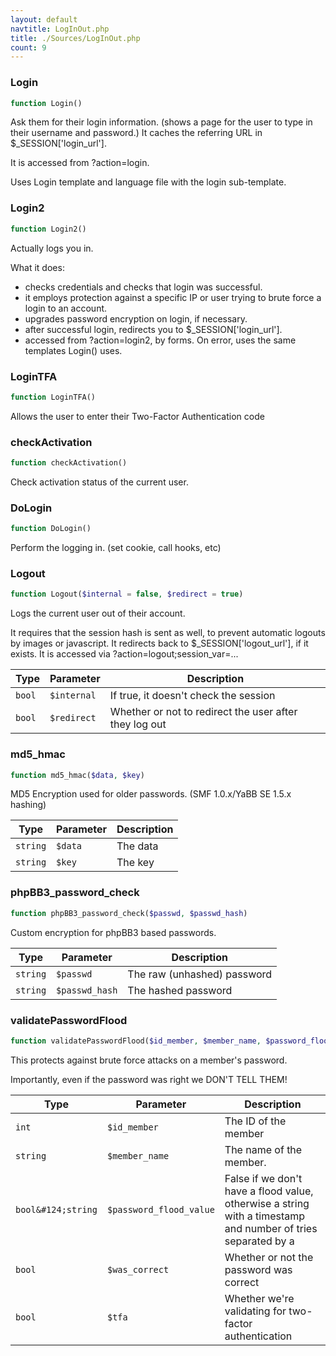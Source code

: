 ```yaml
---
layout: default
navtitle: LogInOut.php
title: ./Sources/LogInOut.php
count: 9
---
```


### Login

```php
function Login()
```
Ask them for their login information. (shows a page for the user to type
 in their username and password.)
 It caches the referring URL in $_SESSION['login_url'].

It is accessed from ?action=login.

Uses Login template and language file with the login sub-template.

### Login2

```php
function Login2()
```
Actually logs you in.

What it does:
- checks credentials and checks that login was successful.
- it employs protection against a specific IP or user trying to brute force
 a login to an account.
- upgrades password encryption on login, if necessary.
- after successful login, redirects you to $_SESSION['login_url'].
- accessed from ?action=login2, by forms.
On error, uses the same templates Login() uses.

### LoginTFA

```php
function LoginTFA()
```
Allows the user to enter their Two-Factor Authentication code



### checkActivation

```php
function checkActivation()
```
Check activation status of the current user.



### DoLogin

```php
function DoLogin()
```
Perform the logging in. (set cookie, call hooks, etc)



### Logout

```php
function Logout($internal = false, $redirect = true)
```
Logs the current user out of their account.

It requires that the session hash is sent as well, to prevent automatic logouts by images or javascript.
It redirects back to $_SESSION['logout_url'], if it exists.
It is accessed via ?action=logout;session_var=...

Type|Parameter|Description
---|---|---
`bool`|`$internal`|If true, it doesn't check the session
`bool`|`$redirect`|Whether or not to redirect the user after they log out

### md5_hmac

```php
function md5_hmac($data, $key)
```
MD5 Encryption used for older passwords. (SMF 1.0.x/YaBB SE 1.5.x hashing)



Type|Parameter|Description
---|---|---
`string`|`$data`|The data
`string`|`$key`|The key

### phpBB3_password_check

```php
function phpBB3_password_check($passwd, $passwd_hash)
```
Custom encryption for phpBB3 based passwords.



Type|Parameter|Description
---|---|---
`string`|`$passwd`|The raw (unhashed) password
`string`|`$passwd_hash`|The hashed password

### validatePasswordFlood

```php
function validatePasswordFlood($id_member, $member_name, $password_flood_value = false, $was_correct = false, $tfa = false)
```
This protects against brute force attacks on a member's password.

Importantly, even if the password was right we DON'T TELL THEM!

Type|Parameter|Description
---|---|---
`int`|`$id_member`|The ID of the member
`string`|`$member_name`|The name of the member.
`bool&#124;string`|`$password_flood_value`|False if we don't have a flood value, otherwise a string with a timestamp and number of tries separated by a |
`bool`|`$was_correct`|Whether or not the password was correct
`bool`|`$tfa`|Whether we're validating for two-factor authentication

